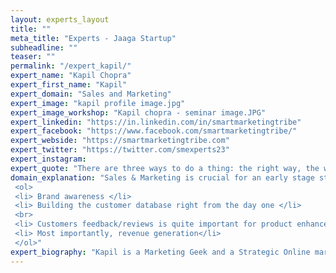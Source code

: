 ```yaml
---
layout: experts_layout
title: ""
meta_title: "Experts - Jaaga Startup"
subheadline: ""
teaser: ""
permalink: "/expert_kapil/"
expert_name: "Kapil Chopra"
expert_first_name: "Kapil"
expert_domain: "Sales and Marketing"
expert_image: "kapil profile image.jpg"
expert_image_workshop: "Kapil chopra - seminar image.JPG"
expert_linkedin: "https://in.linkedin.com/in/smartmarketingtribe"
expert_facebook: "https://www.facebook.com/smartmarketingtribe/"
expert_webside: "https://smartmarketingtribe.com"
expert_twitter: "https://twitter.com/smexperts23"
expert_instagram: 
expert_quote: "There are three ways to do a thing: the right way, the wrong way and the way I do it."
domain_explanation: "Sales & Marketing is crucial for an early stage startups for the following reasons:
 <ol>
 <li> Brand awareness </li>
 <li> Building the customer database right from the day one </li>
 <br>
 <li> Customers feedback/reviews is quite important for product enhancement  </li>
 <li> Most importantly, revenue generation</li>
 </ol>"
expert_biography: "Kapil is a Marketing Geek and a Strategic Online marketing expert with a strong blend of creative and analytic skills. He has over 6 years of experience doing online marketing for B2B as well as B2C businesses. As a Marketing Business Coach, he help/educate businesses to grow online through proven methods. His specialties are online traffic generation, lead generation, SEO, PPC, Social Media Marketing, Brand Promotion. He is Google Ad words Certified, Google Analytics certified, Video Advertising, Search Advertising and Display Advertising Certified."
---
```




